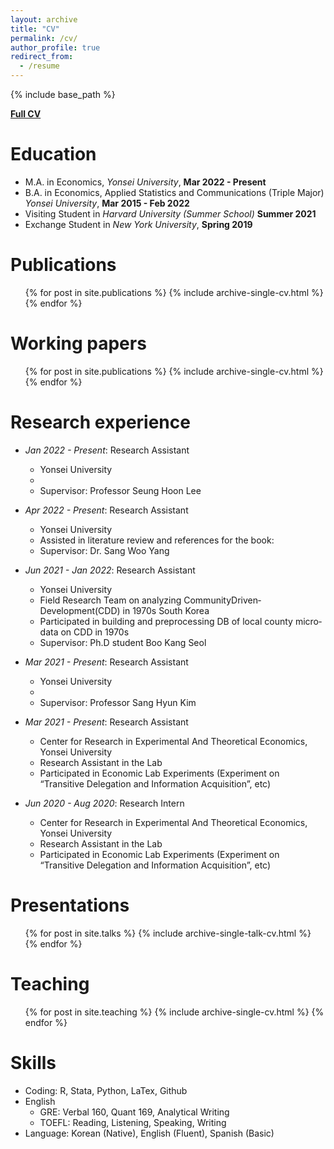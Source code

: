 ```yaml
---
layout: archive
title: "CV"
permalink: /cv/
author_profile: true
redirect_from:
  - /resume
---
```


{% include base_path %}

[**Full CV**](www.youtube.com)

Education
======
* M.A. in Economics, *Yonsei University*, **Mar 2022 - Present**
* B.A. in Economics, Applied Statistics and Communications (Triple Major) *Yonsei University*, **Mar 2015 - Feb 2022**
* Visiting Student in *Harvard University (Summer School)* **Summer 2021**
* Exchange Student in *New York University*, **Spring 2019**

Publications
======
  <ul>{% for post in site.publications %}
    {% include archive-single-cv.html %}
  {% endfor %}</ul>

Working papers
======
  <ul>{% for post in site.publications %}
    {% include archive-single-cv.html %}
  {% endfor %}</ul>

Research experience
======
* *Jan 2022 - Present*: Research Assistant
  * Yonsei University
  * 
  * Supervisor: Professor Seung Hoon Lee


* *Apr 2022 - Present*: Research Assistant
  * Yonsei University
  * Assisted in literature review and references for the book:
  * Supervisor: Dr. Sang Woo Yang 


* *Jun 2021 - Jan 2022*: Research Assistant
  * Yonsei University
  * Field Research Team on analyzing Community­Driven­Development(CDD) in 1970s South Korea
  * Participated in building and preprocessing DB of local county micro­data on CDD in 1970s
  * Supervisor: Ph.D student Boo Kang Seol 


* *Mar 2021 - Present*: Research Assistant
  * Yonsei University
  * 
  * Supervisor: Professor Sang Hyun Kim


* *Mar 2021 - Present*: Research Assistant
  * Center for Research in Experimental And Theoretical Economics, Yonsei University
  * Research Assistant in the Lab
  * Participated in Economic Lab Experiments (Experiment on “Transitive Delegation and Information Acquisition”, etc)


* *Jun 2020 - Aug 2020*: Research Intern
  * Center for Research in Experimental And Theoretical Economics, Yonsei University
  * Research Assistant in the Lab
  * Participated in Economic Lab Experiments (Experiment on “Transitive Delegation and Information Acquisition”, etc)  

Presentations
======
  <ul>{% for post in site.talks %}
    {% include archive-single-talk-cv.html %}
  {% endfor %}</ul>
  
Teaching
======
  <ul>{% for post in site.teaching %}
    {% include archive-single-cv.html %}
  {% endfor %}</ul>
  
Skills
======
* Coding: R, Stata, Python, LaTex, Github
* English
  * GRE: Verbal 160, Quant 169, Analytical Writing 
  * TOEFL: Reading, Listening, Speaking, Writing
* Language: Korean (Native), English (Fluent), Spanish (Basic)
